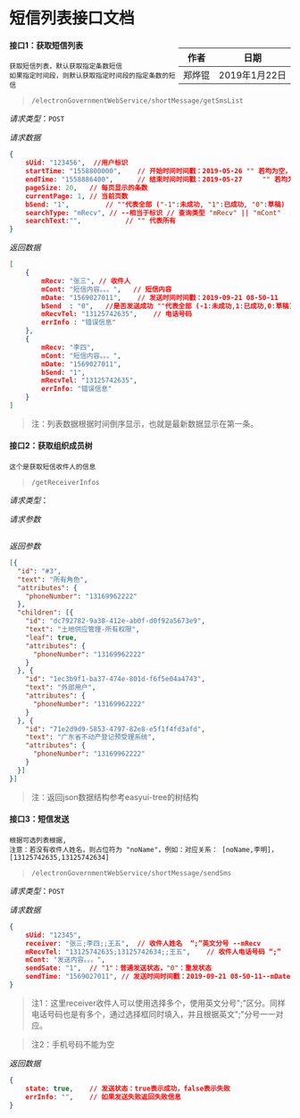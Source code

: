 # 短信列表接口文档

<div style="float:right">

|作者|日期|
|----|---|
|郑烨锟|2019年1月22日|

</div>

#### 接口1：获取短信列表

	获取短信列表，默认获取指定条数短信
	如果指定时间段，则默认获取指定时间段的指定条数的短信

> `/electronGovernmentWebService/shortMessage/getSmsList`

*请求类型*：`POST`

*请求数据*

```json
{
	sUid: "123456",  //用户标识
	startTime: "1558800000",   	// 开始时间时间戳：2019-05-26 "" 若均为空，则查询全部
	endTime: "1558886400",  	// 结束时间时间戳：2019-05-27     "" 若均为空，则查询全部
	pageSize: 20,	// 每页显示的条数
	currentPage: 1,	// 当前页数
	bSend: "1",			// ""代表全部 ("-1":未成功, "1":已成功, "0":草稿)
	searchType: "mRecv", // --相当于标识	// 查询类型 "mRecv" || "mCont"  || "" 代表全部类型
	searchText:"",           // "" 代表所有
}
```

*返回数据*

```json
[
	{
		mRecv: "张三", // 收件人
		mCont: "短信内容。。。",	// 短信内容
		mDate: "1569027011",  	// 发送时间时间戳：2019-09-21 08-50-11
		bSend  : "0",	//是否发送成功 ""代表全部 (-1:未成功,1:已成功,0:草稿)
		mRecvTel: "13125742635",	// 电话号码
		errInfo : "错误信息"
	},
	{
		mRecv: "李四",
		mCont: "短信内容。。。",
		mDate: "1569027011",
		bSend: "1",
		mRecvTel: "13125742635",
		errInfo: "错误信息"
	}
]
```

> 注：列表数据根据时间倒序显示，也就是最新数据显示在第一条。


#### 接口2：获取组织成员树

	这个是获取短信收件人的信息

> `/getReceiverInfos`

*请求类型*：

*请求参数*

```

```

*返回参数*

```json
[{
  "id": "#3",
  "text": "所有角色",
  "attributes": {
    "phoneNumber": "13169962222"
  },
  "children": [{
    "id": "dc792782-9a38-412e-ab0f-d0f92a5673e9",
    "text": "土地供应管理-所有权限",
	"leaf": true,
    "attributes": {
      "phoneNumber": "13169962222"
    }
  }, {
    "id": "1ec3b9f1-ba37-474e-801d-f6f5e04a4743",
    "text": "外部用户",
    "attributes": {
      "phoneNumber": "13169962222"
    }
  }, {
    "id": "71e2d9d9-5853-4797-82e8-e5f1f4fd3afd",
    "text": "广东省不动产登记预受理系统",
    "attributes": {
      "phoneNumber": "13169962222"
    }
  }]
}]
```

> 注：返回json数据结构参考easyui-tree的树结构

#### 接口3：短信发送

	根据可选列表根据,
	注意：若没有收件人姓名，则占位符为 "noName"，例如：对应关系： [noName,李明]， [13125742635,13125742634]

> `/electronGovernmentWebService/shortMessage/sendSms`

*请求类型*：`POST`

*请求数据*
```json
{
	sUid: "12345",
	receiver: "张三;李四;;王五",	// 收件人姓名  “;”英文分号 --mRecv  
	mRecvTel: "13125742635;13125742634;;王五",	// 收件人电话号码 “;”  
	mCont: "发送内容。。。",
	sendSate: "1",	// "1"：普通发送状态，"0"：重发状态
	sendTime: "1569027011",	// 发送时间时间戳：2019-09-21 08-50-11--mDate   
}
```

> 注1：这里receiver收件人可以使用选择多个，使用英文分号";"区分。同样电话号码也是有多个，通过选择框同时填入，并且根据英文";"分号一一对应。

> 注2：手机号码不能为空

*返回数据*

```json
{
	state: true,	// 发送状态：true表示成功，false表示失败
	errInfo: "",	// 如果发送失败返回失败信息
}
```